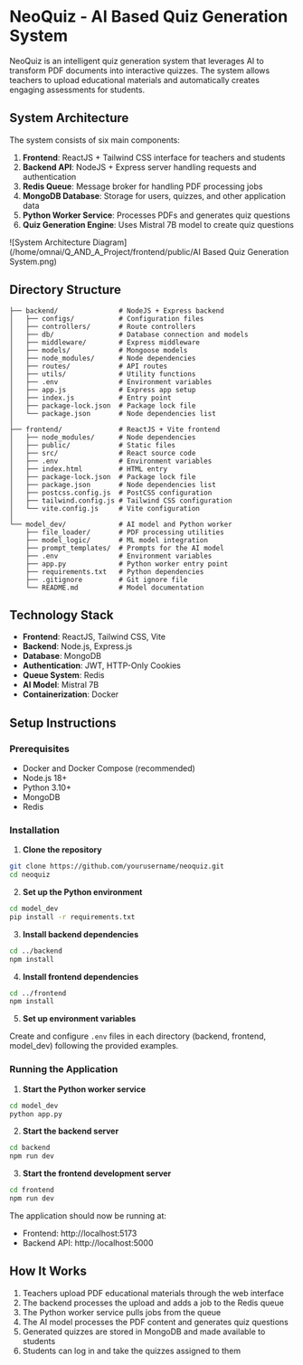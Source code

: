 # NeoQuiz - AI Based Quiz Generation System

NeoQuiz is an intelligent quiz generation system that leverages AI to transform PDF documents into interactive quizzes. The system allows teachers to upload educational materials and automatically creates engaging assessments for students.

## System Architecture

The system consists of six main components:

1. **Frontend**: ReactJS + Tailwind CSS interface for teachers and students
2. **Backend API**: NodeJS + Express server handling requests and authentication
3. **Redis Queue**: Message broker for handling PDF processing jobs
4. **MongoDB Database**: Storage for users, quizzes, and other application data
5. **Python Worker Service**: Processes PDFs and generates quiz questions
6. **Quiz Generation Engine**: Uses Mistral 7B model to create quiz questions

![System Architecture Diagram](/home/omnai/Q_AND_A_Project/frontend/public/AI Based Quiz Generation System.png)

## Directory Structure

```
├── backend/               # NodeJS + Express backend
│   ├── configs/           # Configuration files
│   ├── controllers/       # Route controllers
│   ├── db/                # Database connection and models
│   ├── middleware/        # Express middleware
│   ├── models/            # Mongoose models
│   ├── node_modules/      # Node dependencies
│   ├── routes/            # API routes
│   ├── utils/             # Utility functions
│   ├── .env               # Environment variables
│   ├── app.js             # Express app setup
│   ├── index.js           # Entry point
│   ├── package-lock.json  # Package lock file
│   └── package.json       # Node dependencies list
│
├── frontend/              # ReactJS + Vite frontend
│   ├── node_modules/      # Node dependencies
│   ├── public/            # Static files
│   ├── src/               # React source code
│   ├── .env               # Environment variables
│   ├── index.html         # HTML entry
│   ├── package-lock.json  # Package lock file
│   ├── package.json       # Node dependencies list
│   ├── postcss.config.js  # PostCSS configuration
│   ├── tailwind.config.js # Tailwind CSS configuration
│   └── vite.config.js     # Vite configuration
│
└── model_dev/             # AI model and Python worker
    ├── file_loader/       # PDF processing utilities
    ├── model_logic/       # ML model integration
    ├── prompt_templates/  # Prompts for the AI model
    ├── .env               # Environment variables
    ├── app.py             # Python worker entry point
    ├── requirements.txt   # Python dependencies
    ├── .gitignore         # Git ignore file
    └── README.md          # Model documentation
```

## Technology Stack

- **Frontend**: ReactJS, Tailwind CSS, Vite
- **Backend**: Node.js, Express.js
- **Database**: MongoDB
- **Authentication**: JWT, HTTP-Only Cookies
- **Queue System**: Redis
- **AI Model**: Mistral 7B
- **Containerization**: Docker

## Setup Instructions

### Prerequisites

- Docker and Docker Compose (recommended)
- Node.js 18+
- Python 3.10+
- MongoDB
- Redis

### Installation

1. **Clone the repository**

```bash
git clone https://github.com/yourusername/neoquiz.git
cd neoquiz
```

2. **Set up the Python environment**

```bash
cd model_dev
pip install -r requirements.txt
```

3. **Install backend dependencies**

```bash
cd ../backend
npm install
```

4. **Install frontend dependencies**

```bash
cd ../frontend
npm install
```

5. **Set up environment variables**

Create and configure `.env` files in each directory (backend, frontend, model_dev) following the provided examples.

### Running the Application

1. **Start the Python worker service**

```bash
cd model_dev
python app.py
```

2. **Start the backend server**

```bash
cd backend
npm run dev
```

3. **Start the frontend development server**

```bash
cd frontend
npm run dev
```

The application should now be running at:
- Frontend: http://localhost:5173
- Backend API: http://localhost:5000

## How It Works

1. Teachers upload PDF educational materials through the web interface
2. The backend processes the upload and adds a job to the Redis queue
3. The Python worker service pulls jobs from the queue
4. The AI model processes the PDF content and generates quiz questions
5. Generated quizzes are stored in MongoDB and made available to students
6. Students can log in and take the quizzes assigned to them